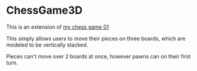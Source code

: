 # ChessGame3D

This is an extension of [my chess game 01](https://github.com/chouweihan/chessGame01)

This simply allows users to move their pieces on three boards, which are modeled to be vertically stacked. 

Pieces can't move over 2 boards at once, however pawns can on their first turn.
